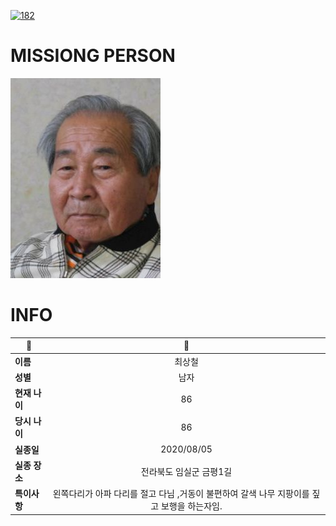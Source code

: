 [![182](https://img.shields.io/badge/%EC%8B%A4%EC%A2%85%EC%8B%A0%EA%B3%A0%EB%8A%94%20%EA%B5%AD%EB%B2%88%EC%97%86%EC%9D%B4-182-blue)](http://safe182.go.kr/index.do)

# MISSIONG PERSON

<img src="./missing_person.jpg">

# INFO

|🔑|💎|
|--|:--:|
|**이름**|최상철|
|**성별**|남자|
|**현재 나이**|86|
|**당시 나이**|86|
|**실종일**|2020/08/05|
|**실종 장소**|전라북도 임실군 금평1길 |
|**특이사항**|왼쪽다리가 아파 다리를 절고 다님 ,거동이 불편하여 갈색 나무 지팡이를 짚고 보행을 하는자임.|
